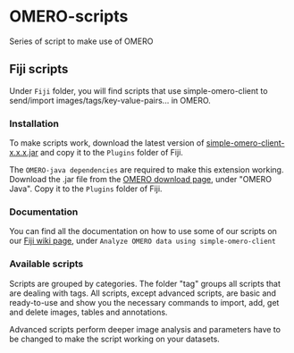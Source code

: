 # OMERO-scripts
Series of script to make use of OMERO

## Fiji scripts
Under `Fiji` folder, you will find scripts that use simple-omero-client to send/import images/tags/key-value-pairs... in OMERO.

### Installation
To make scripts work, download the latest version of [simple-omero-client-x.x.x.jar](https://github.com/GReD-Clermont/simple-omero-client/releases) and copy it to the `Plugins` folder of Fiji. 

The `OMERO-java dependencies` are required to make this extension working. Download the .jar file from the [OMERO download page](https://www.openmicroscopy.org/omero/downloads/), under "OMERO Java". Copy it to the `Plugins` folder of Fiji. 

### Documentation
You can find all the documentation on how to use some of our scripts on our [Fiji wiki page](https://wiki-biop.epfl.ch/en/data-management/omero/fiji), under `Analyze OMERO data using simple-omero-client`

### Available scripts
Scripts are grouped by categories. The folder "tag" groups all scripts that are dealing with tags.
All scripts, except advanced scripts, are basic and ready-to-use and show you the necessary commands to import, add, get and delete images, tables and annotations.

Advanced scripts perform deeper image analysis and parameters have to be changed to make the script working on your datasets.
